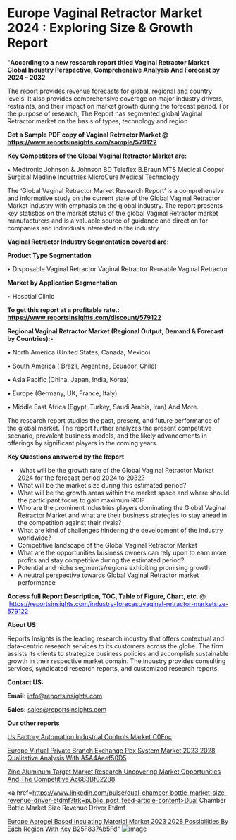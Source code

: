 # Europe Vaginal Retractor Market 2024 : Exploring Size & Growth Report

 "<strong>According to a new research report titled Vaginal Retractor Market Global Industry Perspective, Comprehensive Analysis And Forecast by 2024 – 2032</strong>

The report provides revenue forecasts for global, regional and country levels. It also provides comprehensive coverage on major industry drivers, restraints, and their impact on market growth during the forecast period. For the purpose of research, The Report has segmented global Vaginal Retractor market on the basis of types, technology and region

<strong>Get a Sample PDF copy of Vaginal Retractor Market </strong><strong>@<a href=https://www.reportsinsights.com/sample/579122 style=color:#0000ff;> https://www.reportsinsights.com/sample/579122</a></strong></font>

<strong>Key Competitors of the Global Vaginal Retractor Market are:</strong>

‣ Medtronic 
Johnson & Johnson 
BD 
Teleflex 
B.Braun 
MTS Medical 
Cooper Surgical 
Medline Industries 
MicroCure Medical Technology

The ‘Global Vaginal Retractor Market Research Report’ is a comprehensive and informative study on the current state of the Global Vaginal Retractor Market industry with emphasis on the global industry. The report presents key statistics on the market status of the global Vaginal Retractor market manufacturers and is a valuable source of guidance and direction for companies and individuals interested in the industry.

<strong>Vaginal Retractor Industry Segmentation covered are:</strong>

<strong>Product Type Segmentation</strong>

‣    Disposable Vaginal Retractor Vaginal Retractor 
Reusable Vaginal Retractor

<strong>Market by Application Segmentation</strong>

‣   Hosptial 
Clinic

<strong>To get this report at a profitable rate.: <a href=https://www.reportsinsights.com/discount/579122 style=color:#0000ff;>https://www.reportsinsights.com/discount/579122</a></strong></font>

<strong>Regional Vaginal Retractor Market (Regional Output, Demand &amp; Forecast by Countries):-</strong>

• North America (United States, Canada, Mexico)

• South America ( Brazil, Argentina, Ecuador, Chile)

• Asia Pacific (China, Japan, India, Korea)

• Europe (Germany, UK, France, Italy)

• Middle East Africa (Egypt, Turkey, Saudi Arabia, Iran) And More.

The research report studies the past, present, and future performance of the global market. The report further analyzes the present competitive scenario, prevalent business models, and the likely advancements in offerings by significant players in the coming years.

<strong>Key Questions answered by the Report</strong>
<ul>
  <li> What will be the growth rate of the Global Vaginal Retractor Market 2024 for the forecast period 2024 to 2032?</li>
  <li>What will be the market size during this estimated period?</li>
  <li>What will be the growth areas within the market space and where should the participant focus to gain maximum ROI?</li>
  <li>Who are the prominent industries players dominating the Global Vaginal Retractor Market and what are their business strategies to stay ahead in the competition against their rivals?</li>
  <li>What are kind of challenges hindering the development of the industry worldwide?</li>
  <li>Competitive landscape of the Global Vaginal Retractor Market</li>
  <li>What are the opportunities business owners can rely upon to earn more profits and stay competitive during the estimated period?</li>
  <li>Potential and niche segments/regions exhibiting promising growth</li>
  <li>A neutral perspective towards Global Vaginal Retractor market performance</li>
</ul>
<strong>Access full Report Description, TOC, Table of Figure, Chart, etc. </strong>@  <a href=https://reportsinsights.com/industry-forecast/vaginal-retractor-marketsize-579122 style=color:#0000ff;>https://reportsinsights.com/industry-forecast/vaginal-retractor-marketsize-579122</a></font>

<strong><strong>About US</strong>:</strong>

Reports Insights is the leading research industry that offers contextual and data-centric research services to its customers across the globe. The firm assists its clients to strategize business policies and accomplish sustainable growth in their respective market domain. The industry provides consulting services, syndicated research reports, and customized research reports.

<strong>Contact US:</strong>

<p class=""""><b>Email:</b> <a href=mailto:info@reportsinsights.com>info@reportsinsights.com</a></p>
<p class=""""><b>Sales:</b> <a href=mailto:sales@reportsinsights.com>sales@reportsinsights.com</a></p>

<strong>Our other reports</strong>

<a href=https://www.linkedin.com/pulse/us-factory-automation-industrial-controls-market-c0enc/>Us Factory Automation Industrial Controls Market C0Enc</a>

<a href=https://medium.com/@aanarkumar6/europe-virtual-private-branch-exchange-pbx-system-market-2023-2028-qualitative-analysis-with-a5a4aeef50d5>Europe Virtual Private Branch Exchange Pbx System Market 2023 2028 Qualitative Analysis With A5A4Aeef50D5</a>

<a href=https://medium.com/@ruchikakadam73/zinc-aluminum-target-market-research-uncovering-market-opportunities-and-the-competitive-ac683bf02288>Zinc Aluminum Target Market Research Uncovering Market Opportunities And The Competitive Ac683Bf02288</a>

<a href=https://www.linkedin.com/pulse/dual-chamber-bottle-market-size-revenue-driver-etdmf?trk=public_post_feed-article-content>Dual Chamber Bottle Market Size Revenue Driver Etdmf</a>

<a href=https://medium.com/@reportsinsights23/europe-aerogel-based-insulating-material-market-2023-2028-possibilities-by-each-region-with-key-b25f837ab5fd>Europe Aerogel Based Insulating Material Market 2023 2028 Possibilities By Each Region With Key B25F837Ab5Fd</a>"
![image](https://github.com/daminid12/RImarketresearch/assets/158430485/f7710686-7318-470d-a3fd-4399dc84e05a)
